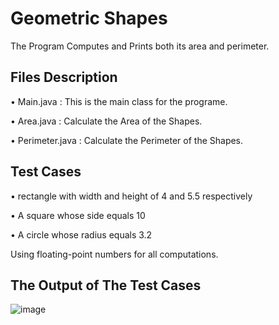 # Geometric Shapes

The Program Computes and Prints both its area and perimeter.

## Files Description

• Main.java : This is the main class for the programe.

• Area.java : Calculate the Area of the Shapes.

• Perimeter.java : Calculate the Perimeter of the Shapes.

## Test Cases

• rectangle with width and height of 4 and 5.5 respectively 

•  A square whose side equals 10 

•  A circle whose radius equals 3.2

Using floating-point numbers for all computations.

## The Output of The Test Cases

![image](https://user-images.githubusercontent.com/105172397/232347618-2e528ceb-1821-4d86-bb51-b55c7aa3dd9c.png)

